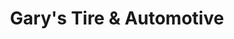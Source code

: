 ---
title: "Gary's Tire & Automotive"
url: /west-plains/garys-tire-and-automotive/
shop: car repair
---